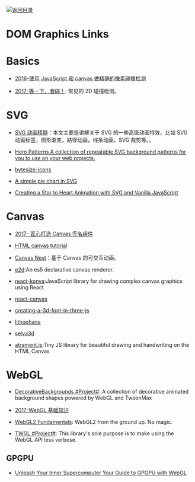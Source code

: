 [![返回目录](https://user-images.githubusercontent.com/5803001/38079637-ff0abcf0-3371-11e8-9b76-ad651620afc7.jpg)](https://github.com/wxyyxc1992/Awesome-Links)

# DOM Graphics Links

# Basics

* [2016-使用 JavaScript 和 canvas 做精确的像素碰撞检测](https://www.cnblogs.com/nzbin/p/5720862.html)

* [2017-等一下，我碰！](https://github.com/JChehe/blog/issues/8): 常见的 2D 碰撞检测。

# SVG

* [SVG 动画精髓](https://parg.co/bNB)：本文主要是讲解关于 SVG 的一些高级动画特效，比如 SVG 动画标签，图形渐变，路径动画，线条动画，SVG 裁剪等。。

* [Hero Patterns A collection of repeatable SVG background patterns for you to use on your web projects.](http://www.heropatterns.com/#appearance-settings)

* [bytesize-icons](https://github.com/danklammer/bytesize-icons)

* [A simple pie chart in SVG](https://hackernoon.com/a-simple-pie-chart-in-svg-dbdd653b6936#.lcgrjbwnc)

* [Creating a Star to Heart Animation with SVG and Vanilla JavaScript](https://css-tricks.com/creating-star-heart-animation-svg-vanilla-javascript/)

# Canvas

* [2017- 匠心打造 Canvas 签名组件](http://louiszhai.github.io/2017/07/07/canvas-draw/)

* [HTML canvas tutorial](https://skilled.co/html-canvas/)

- [Canvas Nest](http://git.hust.cc/canvas-nest.js/)：基于 Canvas 的可交互动画。

- [e2d](https://github.com/jtenner/e2d):An es5 declarative canvas renderer.

- [react-konva](https://github.com/lavrton/react-konva):JavaScript library for drawing complex canvas graphics using React

- [react-canvas](https://github.com/Flipboard/react-canvas)

- [creating-a-3d-font-in-three-js](http://blog.andrewray.me/creating-a-3d-font-in-three-js/)

- [lithophane](http://3dp.rocks/lithophane/)

- [selva3d](http://app.selva3d.com/transform)

- [atrament.js](https://github.com/jakubfiala/atrament.js):Tiny JS library for beautiful drawing and handwriting on the HTML Canvas

# WebGL

* [DecorativeBackgrounds #Project#](https://github.com/Mamboleoo/DecorativeBackgrounds): A collection of decorative animated background shapes powered by WebGL and TweenMax

- [2017-WebGL 基础知识](http://eux.baidu.com/blog/2017/11/832)

- [WebGL2 Fundamentals](https://webgl2fundamentals.org): WebGL2 from the ground up. No magic.

- [TWGL #Project#](http://twgljs.org): This library's sole purpose is to make using the WebGL API less verbose.

## GPGPU

* [Unleash Your Inner Supercomputer Your Guide to GPGPU with WebGL](http://www.vizitsolutions.com/portfolio/webgl/gpgpu/index.html)
